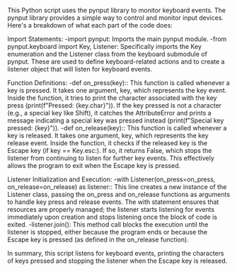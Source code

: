 This Python script uses the pynput library to monitor keyboard events. The pynput library provides a simple way to control and monitor input devices. Here's a breakdown of what each part of the code does:

Import Statements:
-import pynput: Imports the main pynput module.
-from pynput.keyboard import Key, Listener: Specifically imports the Key enumeration and the Listener class from the keyboard submodule of pynput. These are used to define keyboard-related 
 actions and to create a listener object that will listen for keyboard events.

Function Definitions:
-def on_press(key):: This function is called whenever a key is pressed. It takes one argument, key, which represents the key event. Inside the function, it tries to print the character 
 associated with the key press (print(f"Pressed: {key.char}")). If the key pressed is not a character (e.g., a special key like Shift), it catches the AttributeError and prints a message 
 indicating a special key was pressed instead (print(f"Special key pressed: {key}")).
-def on_release(key):: This function is called whenever a key is released. It takes one argument, key, which represents the key release event.
 Inside the function, it checks if the released key is the Escape key (if key == Key.esc:). If so, it returns False, which stops the listener from continuing to listen for further key events. 
 This effectively allows the program to exit when the Escape key is pressed.

Listener Initialization and Execution:
-with Listener(on_press=on_press, on_release=on_release) as listener:: This line creates a new instance of the Listener class, passing the on_press and on_release functions as arguments to 
 handle key press and release events. The with statement ensures that resources are properly managed; the listener starts listening for events immediately upon creation and stops listening 
 once the block of code is exited.
-listener.join(): This method call blocks the execution until the listener is stopped, either because the program ends or because the Escape key is pressed (as defined in the on_release 
 function).

In summary, this script listens for keyboard events, printing the characters of keys pressed and stopping the listener when the Escape key is released.
